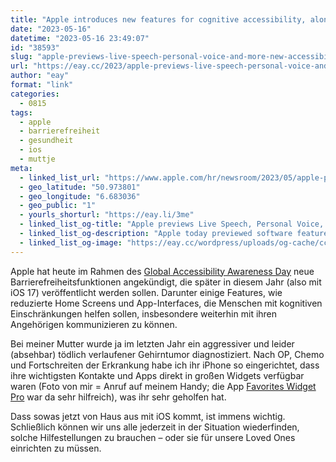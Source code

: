 ```yaml
---
title: "Apple introduces new features for cognitive accessibility, along with Live Speech, Personal Voice, and Point and Speak in Magnifier"
date: "2023-05-16"
datetime: "2023-05-16 23:49:07"
id: "38593"
slug: "apple-previews-live-speech-personal-voice-and-more-new-accessibility-features"
url: "https://eay.cc/2023/apple-previews-live-speech-personal-voice-and-more-new-accessibility-features/"
author: "eay"
format: "link"
categories:
  - 0815
tags:
  - apple
  - barrierefreiheit
  - gesundheit
  - ios
  - muttje
meta:
  - linked_list_url: "https://www.apple.com/hr/newsroom/2023/05/apple-previews-live-speech-personal-voice-and-more-new-accessibility-features/"
  - geo_latitude: "50.973801"
  - geo_longitude: "6.683036"
  - geo_public: "1"
  - yourls_shorturl: "https://eay.li/3me"
  - linked_list_og-title: "Apple previews Live Speech, Personal Voice, and more new accessibility features"
  - linked_list_og-description: "Apple today previewed software features for cognitive, vision, hearing, and mobility accessibility, along with innovative tools for individuals who are nonspeaking or at risk of losing their ability to speak."
  - linked_list_og-image: "https://eay.cc/wordpress/uploads/og-cache/cca8e10516966716508bc45670401b5e.webp"
---
```


Apple hat heute im Rahmen des [Global Accessibility Awareness Day](https://accessibility.day/) neue Barriere­freiheits­funktionen angekündigt, die später in diesem Jahr (also mit iOS 17) veröffentlicht werden sollen. Darunter einige Features, wie reduzierte Home Screens und App-Interfaces, die Menschen mit kognitiven Ein­schrän­kungen helfen sollen, insbesondere weiterhin mit ihren Angehörigen kommunizieren zu können.

Bei meiner Mutter wurde ja im letzten Jahr ein aggressiver und leider (abseh­bar) tödlich verlaufener Gehirntumor diagnostiziert. Nach OP, Chemo und Fortschreiten der Erkrankung habe ich ihr iPhone so eingerichtet, dass ihre wichtigsten Kontakte und Apps direkt in großen Widgets verfügbar waren (Foto von mir = Anruf auf meinem Handy; die App [Favorites Widget Pro](https://apps.apple.com/de/app/favorites-widget-pro/id909578530) war da sehr hilfreich), was ihr sehr geholfen hat.

Dass sowas jetzt von Haus aus mit iOS kommt, ist immens wichtig. Schließlich können wir uns alle jederzeit in der Situation wiederfinden, solche Hilfe­stellungen zu brauchen – oder sie für unsere Loved Ones einrichten zu müssen.
